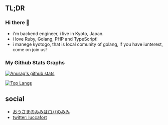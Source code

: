 ## TL;DR

### Hi there 👋
- i'm backend engineer, i live in Kyoto, Japan.
- i love Ruby, Golang, PHP and TypeScript!
- i manege kyotogo, that is local comunity of golang, if you have iunterest, come on join us!

### My Github Stats Graphs
[![Anurag's github stats](https://github-readme-stats.vercel.app/api?username=luccafort&show_icons=true&theme=dark)](https://github.com/luccafort/github-readme-stats)


[![Top Langs](https://github-readme-stats.vercel.app/api/top-langs/?username=luccafort&show_icons=true&theme=dark)](https://github.com/luccafort/github-readme-stats)

## social

- [おうさまのみみはロバのみみ](https://luccafort.hatenablog.com/)
- [twitter: luccafort](https://twitter.com/luccafort)
